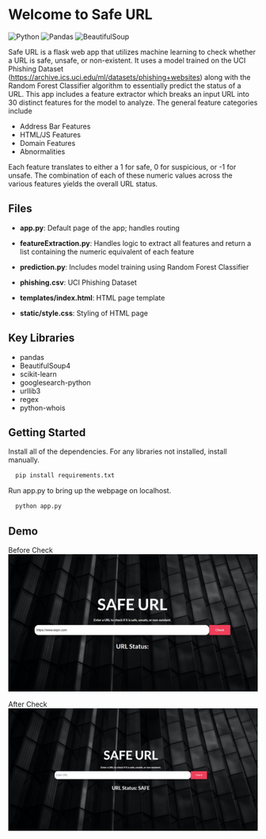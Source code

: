 # Welcome to Safe URL
![Python](https://img.shields.io/badge/Python-FFD43B?style=for-the-badge&logo=python&logoColor=blue)
![Pandas](https://img.shields.io/badge/Pandas-2C2D72?style=for-the-badge&logo=pandas&logoColor=white)
![BeautifulSoup](https://img.shields.io/badge/BeautifulSoup-white)

Safe URL is a flask web app that utilizes machine learning to check whether a URL is safe, unsafe, or non-existent. It uses a model trained on the UCI Phishing Dataset (https://archive.ics.uci.edu/ml/datasets/phishing+websites) along with the Random Forest Classifier algorithm to essentially predict the status of a URL.  This app includes a feature extractor which breaks an input URL into 30 distinct features for the model to analyze. 
The general feature categories include 

 - Address Bar Features
 - HTML/JS Features
 - Domain Features
 - Abnormalities
 
 

Each feature translates to either a 1 for safe, 0 for suspicious, or -1 for unsafe. The combination of each of these numeric values across the various features yields the overall URL status.

## Files

 - **app.py**: Default page of the app; handles routing
 - **featureExtraction.py**: Handles logic to extract all features and return a list containing the numeric equivalent of each feature
 -   **prediction.py**: Includes model training using Random Forest Classifier
 - **phishing.csv**: UCI Phishing Dataset
 
 -   **templates/index.html**: HTML page template
 -   **static/style.css**: Styling of HTML page


 
   
   


 

## Key Libraries

 - pandas
 - BeautifulSoup4
 - scikit-learn
 - googlesearch-python
 - urllib3
 - regex
 - python-whois

## Getting Started
Install all of the dependencies. For any libraries not installed, install manually. 
```sh
  pip install requirements.txt
  ```

Run app.py to bring up the webpage on localhost.
```sh
  python app.py
  ```
## Demo
Before Check
![Image of Safe URL](https://github.com/RoSriv30/safe-URL/blob/main/safeurl1.JPG)

After Check
![Image of Safe URL2](https://github.com/RoSriv30/safe-URL/blob/main/safeurl2.JPG)
